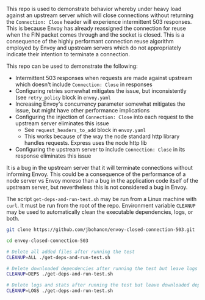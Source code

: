 This repo is used to demonstrate behavior whereby under heavy load against an upstream server
which will close connections without returning the `Connection: Close` header will experience
intermittent 503 responses. This is because Envoy has already reassigned the connection for reuse
when the FIN packet comes through and the socket is closed. This is a consequence of the highly
performant connection reuse algorithm employed by Envoy and upstream servers which do not
appropriately indicate their intention to terminate a connection.

This repo can be used to demonstrate the following:
- Intermittent 503 responses when requests are made against upstream which doesn't include `Connection: Close` in responses
- Configuring retries somewhat mitigates the issue, but inconsistently (see `retry_policy` block in `envoy.yaml`
- Increasing Envoy's concurrency parameter somewhat mitigates the issue, but might have other performance implications
- Configuring the injection of `Connection: Close` into each request to the upstream server eliminates this issue
  - See `request_headers_to_add` block in `envoy.yaml`
  - This works because of the way the node standard http library handles requests. Express uses the node http lib
- Configuring the upstream server to include `Connection: Close` in its response eliminates this issue

It is a bug in the upstream server that it will terminate connections without informing Envoy. This
could be a consequence of the performance of a node server vs Envoy moreso than a bug in the
application code itself of the upstream server, but nevertheless this is not considered a bug in Envoy.

The script `get-deps-and-run-test.sh` may be run from a Linux machine with `curl`.
It must be run from the root of the repo. Environment variable `CLEANUP` may be used
to automatically clean the executable dependencies, logs, or both.

```bash
git clone https://github.com/jbohanon/envoy-closed-connection-503.git

cd envoy-closed-connection-503

# Delete all added files after running the test
CLEANUP=ALL ./get-deps-and-run-test.sh

# Delete downloaded dependencies after running the test but leave logs and stats
CLEANUP=DEPS ./get-deps-and-run-test.sh

# Delete logs and stats after running the test but leave downloaded dependencies (the deps will not be downloaded again on subsequent runs)
CLEANUP=LOGS ./get-deps-and-run-test.sh
```
